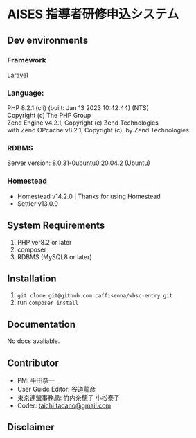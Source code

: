 # AISES 指導者研修申込システム　

## Dev environments

### Framework
[Laravel]('https://github.com/laravel/framework)

### Language:
PHP 8.2.1 (cli) (built: Jan 13 2023 10:42:44) (NTS)<br>
Copyright (c) The PHP Group<br>
Zend Engine v4.2.1, Copyright (c) Zend Technologies<br>
    with Zend OPcache v8.2.1, Copyright (c), by Zend Technologies

### RDBMS
Server version: 8.0.31-0ubuntu0.20.04.2 (Ubuntu)

### Homestead
* Homestead v14.2.0 | Thanks for using Homestead
* Settler v13.0.0

## System Requirements
1. PHP ver8.2 or later
2. composer
3. RDBMS (MySQL8 or later)


## Installation
1. `git clone git@github.com:caffisenna/wbsc-entry.git`
2. run `composer install`

## Documentation
No docs avaliable.

## Contributor
- PM: 平田恭一
- User Guide Editor: 谷道龍彦
- 東京連盟事務局: 竹内奈穂子 小松泰子
- Coder: taichi.tadano@gmail.com

## Disclaimer
